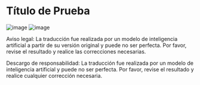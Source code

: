 # Título de Prueba
![image](https://upload.wikimedia.org/wikipedia/commons/thumb/7/77/Google_Images_2015_logo.svg/1200px-Google_Images_2015_logo.svg.png)
![image](https://upload.wikimedia.org/wikipedia/commons/thumb/7/77/Google_Images_2015_logo.svg/1200px-Google_Images_2015_logo.svg.png)


Aviso legal: La traducción fue realizada por un modelo de inteligencia artificial a partir de su versión original y puede no ser perfecta. Por favor, revise el resultado y realice las correcciones necesarias.

Descargo de responsabilidad: La traducción fue realizada por un modelo de inteligencia artificial y puede no ser perfecta. Por favor, revise el resultado y realice cualquier corrección necesaria.